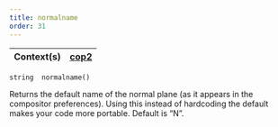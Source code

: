 ```yaml
---
title: normalname
order: 31
---
```

| Context(s) | [cop2](../contexts/cop2.html) |
| --- | --- |

`string  normalname()`

Returns the default name of the normal plane (as it appears in the
compositor preferences). Using this instead of hardcoding the default
makes your code more portable. Default is “N”.
